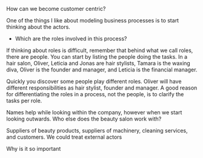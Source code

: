 How can we become customer centric?


One of the things I like about modeling business processes is to start thinking about the actors.

- Which are the roles involved in this process?

If thinking about roles is difficult, remember that behind what we call roles, there are people. You can start by listing the people doing the tasks. In a hair salon, Oliver, Leticia and Jonas are hair stylists, Tamara is the waxing diva, Oliver is the founder and manager, and Leticia is the financial manager.

Quickly you discover some people play different roles. Oliver will have different responsibilities as hair stylist, founder and manager. A good reason for differentiating the roles in a process, not the people, is to clarify the tasks per role.

Names help while looking within the company, however when we start looking outwards. Who else does the beauty salon work with?

Suppliers of beauty products, suppliers of machinery, cleaning services, and customers. We could treat external actors

Why is it so important
